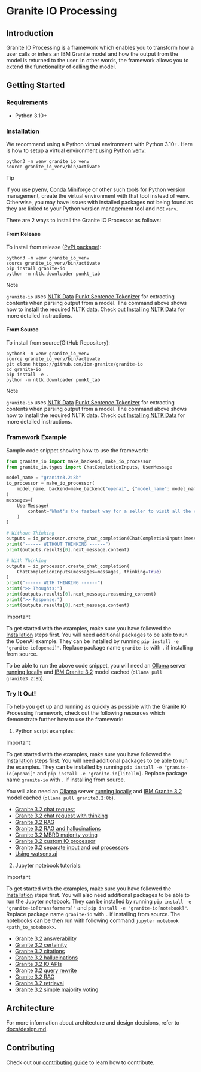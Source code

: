 # Granite IO Processing

## Introduction

Granite IO Processing is a framework which enables you to transform how a user calls or infers an IBM Granite model and how the output from the model is returned to the user. In other words, the framework allows you to extend the functionality of calling the model.

## Getting Started

### Requirements

* Python 3.10+

### Installation

We recommend using a Python virtual environment with Python 3.10+. Here is how to setup a virtual environment using [Python venv](https://docs.python.org/3/library/venv.html):

```
python3 -m venv granite_io_venv
source granite_io_venv/bin/activate
```

> [!TIP]
> If you use [pyenv](https://github.com/pyenv/pyenv), [Conda Miniforge](https://github.com/conda-forge/miniforge) or other such tools for Python version management, create the virtual environment with that tool instead of venv. Otherwise, you may have issues with installed packages not being found as they are linked to your Python version management tool and not `venv`.

There are 2 ways to install the Granite IO Processor as follows:

#### From Release

To install from release ([PyPi package](https://pypi.org/project/granite-io/)):

```shell
python3 -m venv granite_io_venv
source granite_io_venv/bin/activate
pip install granite-io
python -m nltk.downloader punkt_tab
```
> [!NOTE]
> `granite-io` uses [NLTK Data](https://www.nltk.org/data.html) [Punkt Sentence Tokenizer](https://www.nltk.org/api/nltk.tokenize.punkt.html) for extracting contents when parsing output from a model. The command above shows how to install the required NLTK data. Check out [Installing NLTK Data](https://www.nltk.org/install.html#installing-nltk-data) for more detailed instructions.

#### From Source

To install from source(GitHub Repository):

```shell
python3 -m venv granite_io_venv
source granite_io_venv/bin/activate
git clone https://github.com/ibm-granite/granite-io
cd granite-io
pip install -e .
python -m nltk.downloader punkt_tab
```

> [!NOTE]
> `granite-io` uses [NLTK Data](https://www.nltk.org/data.html) [Punkt Sentence Tokenizer](https://www.nltk.org/api/nltk.tokenize.punkt.html) for extracting contents when parsing output from a model. The command above shows how to install the required NLTK data. Check out [Installing NLTK Data](https://www.nltk.org/install.html#installing-nltk-data) for more detailed instructions.

### Framework Example

Sample code snippet showing how to use the framework:

```py
from granite_io import make_backend, make_io_processor
from granite_io.types import ChatCompletionInputs, UserMessage

model_name = "granite3.2:8b"
io_processor = make_io_processor(
    model_name, backend=make_backend("openai", {"model_name": model_name})
)
messages=[
    UserMessage(
        content="What's the fastest way for a seller to visit all the cities in their region?",
    )
]

# Without Thinking
outputs = io_processor.create_chat_completion(ChatCompletionInputs(messages=messages))
print("------ WITHOUT THINKING ------")
print(outputs.results[0].next_message.content)

# With Thinking
outputs = io_processor.create_chat_completion(
    ChatCompletionInputs(messages=messages, thinking=True)
)
print("------ WITH THINKING ------")
print(">> Thoughts:")
print(outputs.results[0].next_message.reasoning_content)
print(">> Response:")
print(outputs.results[0].next_message.content)
```

> [!IMPORTANT]
> To get started with the examples, make sure you have followed the [Installation](#installation) steps first.
> You will need additional packages to be able to run the OpenAI example. They can be installed by running `pip install -e "granite-io[openai]"`. Replace package name `granite-io` with `.` if installing from source.
>
> To be able to run the above code snippet, you will need an [Ollama](https://ollama.com/) server [running locally](https://github.com/ollama/ollama?tab=readme-ov-file#start-ollama) and [IBM Granite 3.2](https://www.ibm.com/granite) model cached (`ollama pull granite3.2:8b`).

### Try It Out!

To help you get up and running as quickly as possible with the Granite IO Processing framework, check out the following resources which demonstrate further how to use the framework:

1. Python script examples:

> [!IMPORTANT]
> To get started with the examples, make sure you have followed the [Installation](#installation) steps first.
> You will need additional packages to be able to run the examples. They can be installed by running `pip install -e "granite-io[openai]"` and `pip install -e "granite-io[litellm]`. Replace package name `granite-io` with `.` if installing from source.
>
> You will also need an [Ollama](https://ollama.com/) server [running locally](https://github.com/ollama/ollama?tab=readme-ov-file#start-ollama) and [IBM Granite 3.2](https://www.ibm.com/new/announcements/ibm-granite-3-2-open-source-reasoning-and-vision) model cached (`ollama pull granite3.2:8b`).

   - [Granite 3.2 chat request](./examples/model_chat.py)
   - [Granite 3.2 chat request with thinking](./examples/inference_with_thinking.py)
   - [Granite 3.2 RAG](./examples/model_chat_with_citation.py)
   - [Granite 3.2 RAG and hallucinations](./examples/model_chat_with_citation_hallucination.py)
   - [Granite 3.2 MBRD majority voting](./examples/model_chat_with_mbrd_majority_voting.py)
   - [Granite 3.2 custom IO processor](./examples/model_chat_with_thinking_custom_io_processor.py)
   - [Granite 3.2 separate input and out processors](./examples/model_chat_with_thinking_separate_backend.py)
   - [Using watsonx.ai](./examples/watsonx_litellm.py)

2. Jupyter notebook tutorials:

> [!IMPORTANT]
> To get started with the examples, make sure you have followed the [Installation](#installation) steps first. You will also need additional packages to be able to run the Jupyter notebook. They can be installed by running `pip install -e "granite-io[transformers]"` and `pip install -e "granite-io[notebook]"`. Replace package name `granite-io` with `.` if installing from source. The notebooks can be then run with following command `jupyter notebook <path_to_notebook>`.

   - [Granite 3.2 answerability](./notebooks/answerability.ipynb)
   - [Granite 3.2 certainity](./notebooks/certainty.ipynb)
   - [Granite 3.2 citations](./notebooks/citations.ipynb)
   - [Granite 3.2 hallucinations](./notebooks/hallucinations.ipynb)
   - [Granite 3.2 IO APIs](./notebooks/io.ipynb)
   - [Granite 3.2 query rewrite](./notebooks/query_rewrite.ipynb)
   - [Granite 3.2 RAG](./notebooks/rag.ipynb)
   - [Granite 3.2 retrieval](./notebooks/retrieval.ipynb)
   - [Granite 3.2 simple majority voting](./notebooks/voting.ipynb)


## Architecture

For more information about architecture and design decisions, refer to [docs/design.md](docs/design.md).

## Contributing

Check out our [contributing guide](CONTRIBUTING.md) to learn how to contribute.
